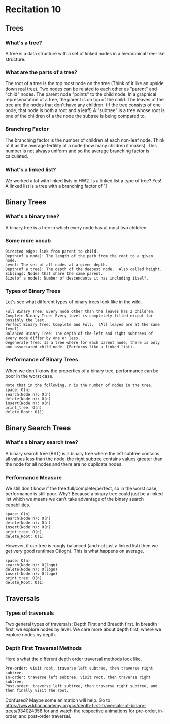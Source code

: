 # Recitation 10 #

## Trees ##

### What's a tree? ###
A tree is a data structure with a set of linked nodes in a hierarchical tree-like structure.

### What are the parts of a tree? ###
The root of a tree is the top most node on the tree (Think of it like an upside down real tree).
Two nodes can be related to each other as "parent" and "child" nodes.  The parent node "points" to the child node.
In a graphical represenatation of a tree, the parent is on top of the child.
The leaves of the tree are the nodes that don't have any children. (If the tree consists of one node, that node is both a root and a leaf!)
A "subtree" is a tree whose root is one of the children of a the node the subtree is being compared to.

### Branching Factor ###
The branching factor is the number of children at each non-leaf node. Think of it as the average fertility of a node (how many children it makes).
This number is not always uniform and so the average branching factor is calculated.

### What's a linked list? ###
We worked a lot with linked lists in HW2.  Is a linked list a type of tree?
Yes!  A linked list is a tree with a branching factor of 1!

## Binary Trees ##

### What's a binary tree? ###
A binary tree is a tree in which every node has at most two children.

### Some more vocab ###
```
Directed edge: link from parent to child.
Depth(of a node): The length of the path from the root to a given node.
Level: The set of all nodes at a given depth.
Depth(of a tree): The depth of the deepest node.  Also called height.
Siblings: Nodes that share the same parent.
Size(of a node): Number of descendants it has including itself.
```
### Types of Binary Trees ###
Let's see what different types of binary trees look like in the wild.
```
Full Binary Tree: Every node other than the leaves has 2 children.
Complete Binary Tree: Every level is completely filled except for possibly the last.
Perfect Binary Tree: Complete and Full.  (All leaves are at the same level).
Balanced Binary Tree: The depth of the left and right subtrees of every node differ by one or less.
Degenerate Tree: Is a tree where for each parent node, there is only one associated child node. (Performs like a linked list).
```
### Performance of Binary Trees ###
When we don't know the properties of a binary tree, performance can be poor in the worst case. 
```
Note that in the following, n is the number of nodes in the tree.
space: O(n)
search(Node n): O(n) 
delete(Node n): O(n)
insert(Node n): O(n)
print_tree: O(n)
delete_Root: O(1)
```

## Binary Search Trees ##

### What's a binary search tree? ###
A binary search tree (BST) is a binary tree where the left subtree contains all values less than the node,
the right subtree contains values greater than the node for all nodes and there are no duplicate nodes.

### Performance Measure ###
We still don't know if the tree full/complete/perfect, so in the worst case, performance is still poor. Why? Because a binary tree could just be a linked list which we means we can't take advantage of the binary search capabilities.
```
space: O(n)
search(Node n): O(n) 
delete(Node n): O(n)
insert(Node n): O(n)
print_tree: O(n)
delete_Root: O(1)
```
However, if our tree is rougly balanced (and not just a linked list) then we get very good runtimes O(logn). This is what happens on average.
```
space: O(n)
search(Node n): O(logn) 
delete(Node n): O(logn)
insert(Node n): O(logn)
print_tree: O(n)
delete_Root: O(1)
```

## Traversals ##

### Types of traversals ###
Two general types of traversals: Depth First and Breadth first. In breadth first, we explore nodes by level.  We care more about depth first, where we explore nodes by depth.

### Depth First Traversal Methods ###
Here's what the different depth order traversal methods look like.
```
Pre-order: visit root, traverse left subtree, then traverse right subtree.
In-order: traverse left subtree, visit root, then traverse right subtree.
Post-order: traverse left subtree, then traverse right subtree, and then finally visit the root.
```
Confused? Maybe some animation will help. Go to https://www.khanacademy.org/cs/depth-first-traversals-of-binary-trees/934024358 for and watch the respective animations for pre-order, in-order, and post-order traversal.
